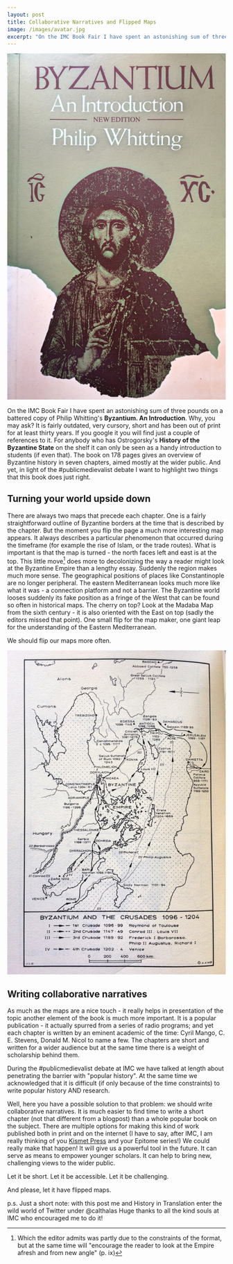 ```yaml
---
layout: post
title: Collaborative Narratives and Flipped Maps
image: /images/avatar.jpg
excerpt: "On the IMC Book Fair I have spent an astonishing sum of three pounds on a battered copy of Philip Whitting's **Byzantium. An Introduction**. Why, you may ask? It is fairly outdated, very cursory, short and has been out of print for at least thirty years. If you google it you will find just a couple of references to it. For anybody who has Ostrogorsky's **History of the Byzantine State** on the shelf it can only be seen as a handy introduction to students (if even that)."
---
```


![Byzantium. An Introduction](/images/Byzantium_Intro.jpg)

On the IMC Book Fair I have spent an astonishing sum of three pounds on a battered copy of Philip Whitting's **Byzantium. An Introduction**. Why, you may ask? It is fairly outdated, very cursory, short and has been out of print for at least thirty years. If you google it you will find just a couple of references to it. For anybody who has Ostrogorsky's **History of the Byzantine State** on the shelf it can only be seen as a handy introduction to students (if even that). The book on 178 pages gives an overview of Byzantine history in seven chapters, aimed mostly at the wider public. And yet, in light of the #publicmedievalist debate I want to highlight two things that this book does just right.

## Turning your world upside down

There are always two maps that precede each chapter. One is a fairly straightforward outline of Byzantine borders at the time that is described by the chapter. But the moment you flip the page a much more interesting map appears. It always describes a particular phenomenon that occurred during the timeframe (for example the rise of Islam, or the trade routes). What is important is that the map is turned - the north faces left and east is at the top. This little move[^1] does more to decolonizing the way a reader might look at the Byzantine Empire than a lengthy essay. Suddenly the region makes much more sense. The geographical positions of places like Constantinople are no longer peripheral. The eastern Mediterranean looks much more like what it was - a connection platform  and not a barrier. The Byzantine world looses suddenly its fake position as a fringe of the West that can be found so often in historical maps. The cherry on top? Look at the Madaba Map from the sixth century - it is also oriented with the East on top (sadly the editors missed that point). One small flip for the map maker, one giant leap for the understanding of the Eastern Mediterranean.

We should flip our maps more often.

![Flipped Map](/images/Map_Byzantium.jpg)

## Writing collaborative narratives

As much as the maps are a nice touch - it really helps in presentation of the topic another element of the book is much more important. It is a popular publication - it actually spurred from a series of radio programs; and yet each chapter is written by an eminent academic of the time: Cyril Mango, C. E. Stevens, Donald M. Nicol to name a few. The chapters are short and written for a wider audience but at the same time there is a weight of scholarship behind them.

During the #publicmedievalist debate at IMC we have talked at length about penetrating the barrier with "popular history". At the same time we acknowledged that it is difficult (if only because of the time constraints) to write popular history AND research.

Well, here you have a possible solution to that problem: we should write collaborative narratives. It is much easier to find time to write a short chapter (not that different from a blogpost) than a whole popular book on the subject. There are multiple options for making this kind of work published both in print and on the internet (I have to say, after IMC, I am really thinking of you [Kismet Press](http://kismet.press/) and your Epitome series!) We could really make that happen! It will give us a powerful tool in the future. It can serve as means to empower younger scholars. It can help to bring new, challenging views to the wider public.

Let it be short. Let it be accessible. Let it be challenging.

And please, let it have flipped maps.

p.s. Just a short note: with this post me and History in Translation enter the wild world of Twitter under @calthalas Huge thanks to all the kind souls at IMC who encouraged me to do it!

[^1]: Which the editor admits was partly due to the constraints of the format, but at the same time will "encourage the reader to look at the Empire afresh and from  new angle" (p. ix)
